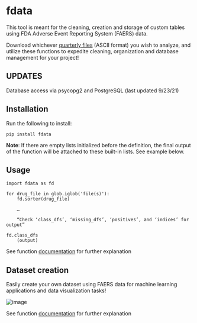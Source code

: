 # fdata

This tool is meant for the cleaning, creation and storage of custom tables using FDA Adverse Event Reporting System (FAERS) data.

Download whichever [quarterly files](https://fis.fda.gov/extensions/FPD-QDE-FAERS/FPD-QDE-FAERS.html) (ASCII format) you wish to analyze, and utilize these functions to expedite cleaning, organization and database management for your project!

## **UPDATES**

Database access via psycopg2 and PostgreSQL (last updated 9/23/21)

## **Installation**

Run the following to install:
```
pip install fdata
```
**Note**: If there are empty lists initialized before the definition, the final output of the function will be attached to these built-in lists. See example below.


## **Usage**
```
import fdata as fd

for drug_file in glob.iglob('file(s)'):
	fd.sorter(drug_file)

	…

	“Check ‘class_dfs’, ‘missing_dfs’, ‘positives’, and ‘indices’ for output”

fd.class_dfs
    (output)
```

See function [documentation](https://github.com/G-Sprouts/FDA_sae/blob/sprout/docs.ipynb) for further explanation

## Dataset creation

Easily create your own dataset using FAERS data for machine learning applications and data visualization tasks! 

![image](https://user-images.githubusercontent.com/66538374/129272912-d6f5af3b-c50d-4c41-84ae-69104c14de6b.png)


See function [documentation](https://github.com/G-Sprouts/FDA_sae/blob/sprout/docs.ipynb) for further explanation

